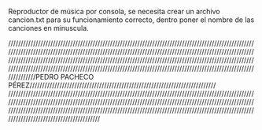 Reproductor de música por consola, se necesita crear un archivo cancion.txt para su funcionamiento correcto, dentro poner el nombre de las canciones en minuscula.


















































///////////////////////////////////////////////////////////////////////////////////////////////////////////////////////////////////////////////////////////////////////////////////////////////////////////////////////////////////////////////////////////////////////////////////////////////////////////////////////////////////////////////////////////////////////////////////////////////////////////////////////PEDRO PACHECO PÉREZ///////////////////////////////////////////////////////////////////////////
//////////////////////////////////////////////////////////////////////////////////////////////////////////////////////////////////////////////////////////////////////////////////////////////////////////////////////////////////////////////////////////////////////////////////////////////////////////////////////////////////////////////
